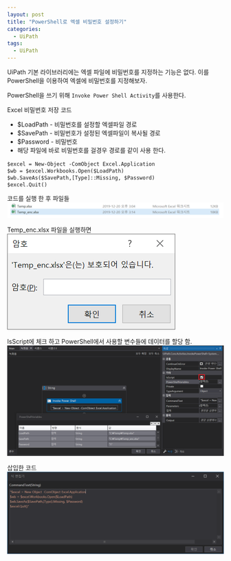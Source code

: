 ```yaml
---
layout: post
title: "PowerShell로 엑셀 비밀번호 설정하기"
categories:
  - UiPath
tags:
  - UiPath
---
```


UiPath 기본 라이브러리에는 엑셀 파일에 비밀번호를 지정하는 기능은 없다.
이를 PowerShell을 이용하여 엑셀에 비밀번호를 지정해보자.

PowerShell을 쓰기 위해 `Invoke Power Shell Activity`를 사용한다.

Excel 비밀번호 저장 코드
* $LoadPath - 비밀번호를 설정할 엑셀파일 경로
* $SavePath - 비밀번호가 설정된 엑셀파일이 복사될 경로
* $Password - 비밀번호
* 해당 파일에 바로 비밀번호를 걸경우 경로를 같이 사용 한다.

```
$excel = New-Object -ComObject Excel.Application
$wb = $excel.Workbooks.Open($LoadPath)
$wb.SaveAs($SavePath,[Type]::Missing, $Password)
$excel.Quit()
```

코드를 실행 한 후 파일들
![](/assets/uipath/Excel_Files.png)

Temp_enc.xlsx 파일을 실행하면
![](/assets/uipath/Excel_PasswordFile.png)

IsScript에 체크 하고 PowerShell에서 사용할 변수들에 데이터를 할당 함.
![](/assets/uipath/Excel_SetPassword_Powershell.png)

삽입한 코드
![](/assets/uipath/Excel_SetPassword_Powershell_Code.png)
